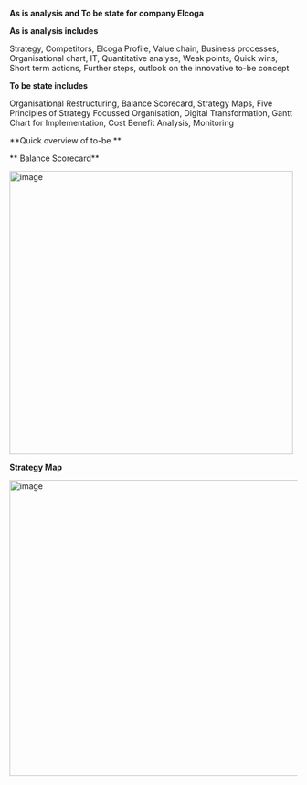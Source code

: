 **As is analysis and To be state for company Elcoga**

**As is analysis includes**

Strategy,
Competitors,
Elcoga Profile,
Value chain,
Business processes, 
Organisational chart,
IT,
Quantitative analyse,
Weak points,
Quick wins,
Short term actions,
Further steps, outlook on the innovative to-be concept

**To be state includes**

Organisational Restructuring,
Balance Scorecard,
Strategy Maps,
Five Principles of Strategy Focussed Organisation,
Digital Transformation,
Gantt Chart for Implementation,
Cost Benefit Analysis,
Monitoring


 **Quick overview of to-be **
  
** Balance Scorecard**
 
<img width="496" alt="image" src="https://github.com/user-attachments/assets/74afe664-2e27-4be6-95c8-9a927569614e" />

**Strategy Map**

<img width="518" alt="image" src="https://github.com/user-attachments/assets/ab5abe65-5b4f-42e7-90ce-dc296ab01f89" />




